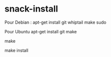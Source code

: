 snack-install
=============
Pour Debian :
apt-get install git whiptail make sudo

Pour Ubuntu
apt-get install git make


make 

make install

